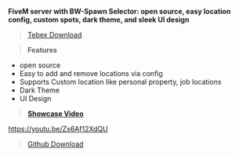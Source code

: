**FiveM server with BW-Spawn Selector: open source, easy location config, custom spots, dark theme, and sleek UI design**

> [Tebex Download](https://blackwater.tebex.io/package/6315912)

>**Features**
* open source
* Easy to add and remove locations via config
* Supports Custom location like personal property, job locations
* Dark Theme
* UI Design



> **[Showcase Video](https://youtu.be/Zx6Af12XdQU)**

https://youtu.be/Zx6Af12XdQU

> [Github Download](https://github.com/BlackwaterTeaM/bw-spawn)
